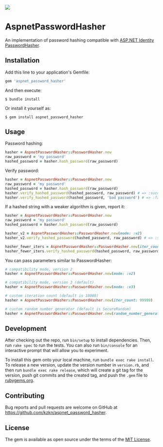 ![](https://github.com/kzkn/aspnet_password_hasher/workflows/CI/badge.svg)

# AspnetPasswordHasher

An implementation of password hashing compatible with [ASP.NET Identity PasswordHasher](https://github.com/dotnet/aspnetcore/blob/main/src/Identity/Extensions.Core/src/PasswordHasher.cs).

## Installation

Add this line to your application's Gemfile:

```ruby
gem 'aspnet_password_hasher'
```

And then execute:

    $ bundle install

Or install it yourself as:

    $ gem install aspnet_password_hasher

## Usage

Password hashing:

```ruby
hasher = AspnetPasswordHasher::PasswordHasher.new
raw_password = 'my password'
hashed_password = hasher.hash_password(raw_password)
```

Verify password:

```ruby
hasher = AspnetPasswordHasher::PasswordHasher.new
raw_password = 'my password'
hashed_password = hasher.hash_password(raw_password)
hasher.verify_hashed_password(hashed_password, raw_password) # => :success
hasher.verify_hashed_password(hashed_password, 'bad password') # => :failed
```

If a hashed string with a weaker algorithm is given, report it:
```ruby
hasher = AspnetPasswordHasher::PasswordHasher.new
raw_password = 'my password'
hashed_password = hasher.hash_password(raw_password)

hasher_v2 = AspnetPasswordHasher::PasswordHasher.new(mode: :v2)
hasher_v2.verify_hashed_password(hashed_password, raw_password) # => :success_rehash_needed

hasher_fewer_iters = AspnetPasswordHasher::PasswordHasher.new(iter_count: 100)
hasher_fewer_iters.verify_hashed_password(hashed_password, raw_password) # => :success_rehash_needed
```

You can pass parameters similar to PasswordHasher:

```ruby
# compatibility mode, version 2
hasher = AspnetPasswordHasher::PasswordHasher.new(mode: :v2)

# compatibility mode, version 3 (default)
hasher = AspnetPasswordHasher::PasswordHasher.new(mode: :v3)

# custom iteration count (default is 10000)
hasher = AspnetPasswordHasher::PasswordHasher.new(iter_count: 99999)

# custom random number generator (default is SecureRandom)
hasher = AspnetPasswordHasher::PasswordHasher.new(random_number_generator: Random.new)
```

## Development

After checking out the repo, run `bin/setup` to install dependencies. Then, run `rake spec` to run the tests. You can also run `bin/console` for an interactive prompt that will allow you to experiment.

To install this gem onto your local machine, run `bundle exec rake install`. To release a new version, update the version number in `version.rb`, and then run `bundle exec rake release`, which will create a git tag for the version, push git commits and the created tag, and push the `.gem` file to [rubygems.org](https://rubygems.org).

## Contributing

Bug reports and pull requests are welcome on GitHub at https://github.com/kzkn/aspnet_password_hasher.

## License

The gem is available as open source under the terms of the [MIT License](https://opensource.org/licenses/MIT).

